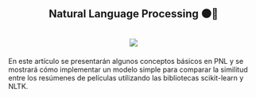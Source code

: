 <h2 align="center">
<p>Natural Language Processing ⚫🧱</p>
</h2>

<h2 align="center">
<p></p>
<img src="https://img.shields.io/badge/python-3670A0?&style=for-the-badge&logo=python&logoColor=ffdd54"/>
<p></p>
</h2>

En este artículo se presentarán algunos conceptos básicos en PNL y se mostrará cómo implementar un modelo simple para comparar la similitud entre los resúmenes de películas utilizando las bibliotecas scikit-learn y NLTK.


